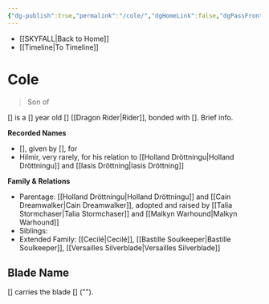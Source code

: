 ```yaml
---
{"dg-publish":true,"permalink":"/cole/","dgHomeLink":false,"dgPassFrontmatter":false}
---
```


- [[SKYFALL|Back to Home]]
- [[Timeline|To Timeline]]

# Cole
>Son of

[] is a [] year old [] [[Dragon Rider|Rider]], bonded with []. Brief info.

**Recorded Names**
- [], given by [], for 
- Hilmir, very rarely, for his relation to [[Holland Dröttningu|Holland Dröttningu]] and [[Iasis Dröttning|Iasis Dröttning]]

**Family & Relations**
- Parentage: [[Holland Dröttningu|Holland Dröttningu]] and [[Cain Dreamwalker|Cain Dreamwalker]], adopted and raised by [[Talia Stormchaser|Talia Stormchaser]] and [[Malkyn Warhound|Malkyn Warhound]]
- Siblings: 
- Extended Family: [[Cecilé|Cecilé]], [[Bastille Soulkeeper|Bastille Soulkeeper]], [[Versailles Silverblade|Versailles Silverblade]]

## Blade Name
[] carries the blade [] (""). 